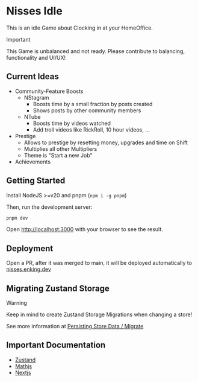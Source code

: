 # Nisses Idle

This is an idle Game about Clocking in at your HomeOffice.

> [!IMPORTANT]
> This Game is unbalanced and not ready. Please contribute to balancing, functionality and UI/UX!

## Current Ideas

- Community-Feature Boosts
  - NStagram
    - Boosts time by a small fraction by posts created
    - Shows posts by other community members
  - NTube
    - Boosts time by videos watched
    - Add troll videos like RickRoll, 10 hour videos, ...
- Prestige
  - Allows to prestige by resetting money, upgrades and time on Shift
  - Multiplies all other Multipliers
  - Theme is "Start a new Job"
- Achievements

## Getting Started

Install NodeJS >=v20 and pnpm (`npm i -g pnpm`)

Then, run the development server:

```bash
pnpm dev
```

Open [http://localhost:3000](http://localhost:3000) with your browser to see the result.

## Deployment

Open a PR, after it was merged to main, it will be deployed automatically to [nisses.enking.dev](nisses.enking.dev)

## Migrating Zustand Storage

> [!WARNING]
> Keep in mind to create Zustand Storage Migrations when changing a store!

See more information at [Persisting Store Data / Migrate](https://zustand.docs.pmnd.rs/integrations/persisting-store-data#migrate)

## Important Documentation

- [Zustand](https://zustand.docs.pmnd.rs/getting-started/introduction)
- [Mathjs](https://mathjs.org/)
- [Nextjs](https://nextjs.org/docs)